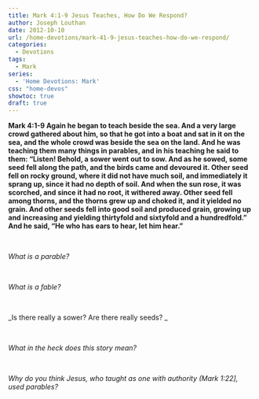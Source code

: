 ```yaml
---
title: Mark 4:1-9 Jesus Teaches, How Do We Respond?
author: Joseph Louthan
date: 2012-10-10
url: /home-devotions/mark-41-9-jesus-teaches-how-do-we-respond/
categories:
  - Devotions
tags:
  - Mark
series:
  - 'Home Devotions: Mark'
css: "home-devos"
showtoc: true
draft: true
---
```

**Mark 4:1-9 Again he began to teach beside the sea. And a very large crowd gathered about him, so that he got into a boat and sat in it on the sea, and the whole crowd was beside the sea on the land. And he was teaching them many things in parables, and in his teaching he said to them: “Listen! Behold, a sower went out to sow. And as he sowed, some seed fell along the path, and the birds came and devoured it. Other seed fell on rocky ground, where it did not have much soil, and immediately it sprang up, since it had no depth of soil. And when the sun rose, it was scorched, and since it had no root, it withered away. Other seed fell among thorns, and the thorns grew up and choked it, and it yielded no grain. And other seeds fell into good soil and produced grain, growing up and increasing and yielding thirtyfold and sixtyfold and a hundredfold.” And he said, “He who has ears to hear, let him hear.”**

&nbsp;

_What is a parable?_

&nbsp;

_What is a fable?_

&nbsp;

_Is there really a sower? Are there really seeds? _

&nbsp;

_What in the heck does this story mean?_

&nbsp;

_Why do you think Jesus, who taught as one with authority (Mark 1:22], used parables?_

&nbsp;



 [1]: https://i0.wp.com/theologic.us/wp-content/uploads/2012/09/sowing_seeds.jpg